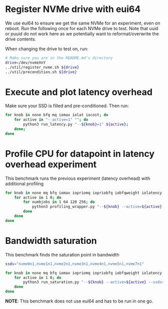 # Register NVMe drive with eui64

We use eui64 to ensure we get the same NVMe for an experiment, even on reboot. Run the following once for each NVMe drive to test.
Note that uuid or puuid do not work here as we potentially want to reformat/overwrite the drive contents.

When changing the drive to test on, run:
```bash
# Make sure you are in the README.md's directory
drive=/dev/nvmeXnY
../util/register_nvme.sh ${drive}
../util/precondition.sh ${drive}
```
# Execute and plot latency overhead

Make sure your SSD is filled and pre-conditioned. Then run:
```bash
for knob in none bfq mq iomax iolat iocost; do 
    for active in "--active=1" ""; do 
        python3 run_latency.py "--${knob}=1" ${active}; 
    done; 
done
```

# Profile CPU for datapoint in latency overhead experiment

This benchmark runs the previous experiment (latency overhead) with additional profiling

```bash
for knob in none mq bfq iomax iopriomq iopriobfq iobfqweight iolatency iocost iocostw; do
    for active in 1 0; do 
        for numbjobs in 1 64 128 256; do
            python3 profiling_wrapper.py "--${knob} --active=${active} --numjobs=${numjobs}" 
        done
    done
done
```

# Bandwidth saturation

This benchmark finds the saturation point in bandwidth

```bash
ssds="nvme0n1,nvme1n1,nvme2n1,nvme3n1,nvme4n1,nvme5n1,nvme7n1"

for knob in none mq bfq iomax iopriomq iopriobfq iobfqweight iolatency iocost iocostw; do
    for active in 1 0; do 
        python3 run_saturation.py "--${knob} --active=${active} --ssds=${ssds}" 
    done
done
```

**NOTE**: 
This benchmark does not use eui64 and has to be run in one go.